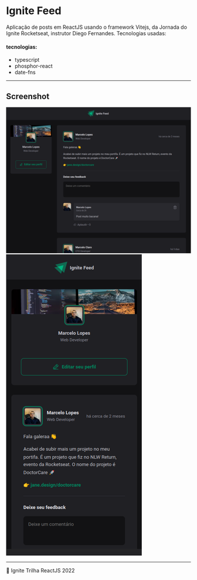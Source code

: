 # Ignite Feed

Aplicação de posts em ReactJS usando o framework Vitejs, da Jornada do Ignite Rocketseat, instrutor Diego Fernandes. Tecnologias usadas:

#### tecnologias:

- typescript
- phosphor-react
- date-fns

---

## Screenshot

![web](.github/web.png) ![mobile](.github/mobile.png)

---

💜 Ignite Trilha ReactJS 2022
